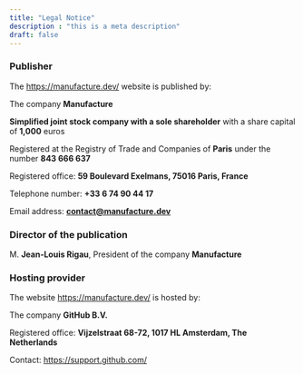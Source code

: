 ```yaml
---
title: "Legal Notice"
description : "this is a meta description"
draft: false
---
```


### Publisher

The https://manufacture.dev/ website is published by:

The company **Manufacture**

**Simplified joint stock company with a sole shareholder** with a share capital of **1,000** euros

Registered at the Registry of Trade and Companies of **Paris** under the number **843 666 637**

Registered office: **59 Boulevard Exelmans, 75016 Paris, France**

Telephone number: **+33 6 74 90 44 17**

Email address: **contact@manufacture.dev**

### Director of the publication

M. **Jean-Louis Rigau**, President of the company **Manufacture**

### Hosting provider

The website https://manufacture.dev/ is hosted by:

The company **GitHub B.V.**

Registered office: **Vijzelstraat 68-72, 1017 HL Amsterdam, The Netherlands**

Contact: https://support.github.com/
